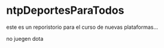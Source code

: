# ntpDeportesParaTodos
este es un reporistorio para el curso de nuevas plataformas...

no juegen dota
